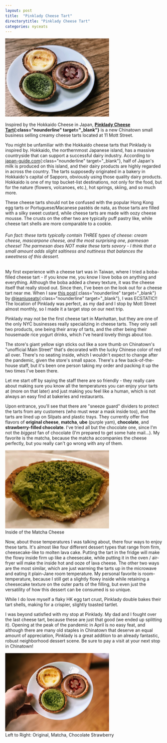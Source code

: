 ```yaml
---
layout: post
title:  "Pinklady Cheese Tart"
directorytitle: "Pinklady Cheese Tart"
categories: nyceats
---
```

<div class="singleimagecontainer" >
    <img src="/assets/images/nyceats/pinklady/pinklady1.jpg" height="250px" class="singleimage">
</div>

Inspired by the Hokkaido Cheese in Japan, **[Pinklady Cheese Tart](https://www.instagram.com/pinkladycheesetart/?hl=en){:class="nounderline" target="_blank"}** is a new Chinatown small business selling creamy cheese tarts located at 11 Mott Street. 

You might be unfamiliar with the Hokkaido cheese tarts that Pinklady is inspired by. Hokkaido, the northernmost Japanese island, has a massive countryside that can support a successful dairy industry. According to [japan-guide.com](https://www.japan-guide.com/e/e5312.html){:class="nounderline" target="_blank"}, half of Japan's milk is produced on this island, and their dairy products are highly regarded in across the country. The tarts supposedly originated in a bakery in Hokkaido's capital of Sapporo, obviously using those quality dairy products. Hokkaido is one of my top bucket-list destinations, not only for the food, but for the nature (flowers, volcanoes, etc.), hot springs, skiing, and so much more. 

These cheese tarts should not be confused with the popular Hong Kong egg tarts or Portuguese/Macanese pastéis de nata, as those tarts are filled with a silky sweet custard, while cheese tarts are made with oozy cheese mousse. The crusts on the other two are typically puff pastry like, while cheese tart shells are more comparable to a cookie.

###### Fun fact: these tarts typically contain THREE types of cheese: cream cheese, mascarpone cheese, and the most surprising one, parmesan cheese! The parmesan does NOT make these tarts savory - I think that a small amount adds slight saltiness and nuttiness that balances the sweetness of this dessert. 

My first experience with a cheese tart was in Taiwan, where I tried a boba-filled cheese tart - if you know me, you know I love boba on anything and everything. Although the boba added a chewy texture, it was the cheese itself that really stood out. Since then, I've been on the look out for a cheese tart near me. When I saw [this post](https://www.instagram.com/p/CDmiUUdHTPM/){:class="nounderline" target="_blank"} by [@jeaniuseats](https://www.instagram.com/jeaniuseats/){:class="nounderline" target="_blank"}, I was ECSTATIC!! The location of Pinklady was perfect, as my dad and I stop by Mott Street almost monthly, so I made it a target stop on our next trip. 

Pinklady may not be the first cheese tart in Manhattan, but they are one of the only NYC businesses really specializing in cheese tarts. They only sell two products, one being their array of tarts, and the other being their housemade rice yogurt drinks, which I've heard lovely things about too. 

The store's giant yellow sign sticks out like a sore thumb on Chinatown's "unofficial Main Street" that's decorated with the lucky Chinese color of red all over. There's no seating inside, which I wouldn't expect to change after the pandemic, given the store's small space. There's a few back-of-the-house staff, but it's been one person taking my order and packing it up the two times I've been there. 

Let me start off by saying the staff there are so friendly - they really care about making sure you know all the temperatures you can enjoy your tarts at (more on that later) and just making you feel like a human, which is not always an easy find at bakeries and restaurants. 

Upon entrance, you'll see that there are "sneeze guard" dividers to protect the tarts from any customers (who must wear a mask inside too), and the tarts are lined up on Silpats and plastic trays. They currently offer five flavors of **original cheese**, **matcha**, **ube** (purple yam), **chocolate**, and **strawberry-filled chocolate**. I've tried all but the chocolate one, since I'm not the *biggest* fan of chocolate (I'm prepared to get some hate mail...). My favorite is the matcha, because the matcha accompanies the cheese perfectly, but you really can't go wrong with any of them. 

<div class="singleimagecontainer" >
    <img src="/assets/images/nyceats/pinklady/pinkladycenter.JPG" height="250px" class="singleimage">
    <div class="singleimageoverlay">Inside of the Matcha Cheese</div>
</div>

Now, about those temperatures I was talking about, there four ways to enjoy these tarts. It's almost like four different dessert types that range from firm, cheesecake-like to molten lava cake. Putting the tart in the fridge will make the flowy inside firm up like a cheesecake, while putting it in the oven / air-fryer will make the inside hot and ooze of lava cheese. The other two ways are the most similar, which are just warming the tarts up in the microwave and eating it plain-Jane room temperature. My personal favorite is room-temperature, because I still get a slightly flowy inside while retaining a cheesecake texture on the outer parts of the filling, but even just the versatility of how this dessert can be consumed is so unique. 

While I do love myself a flaky HK egg tart crust, Pinklady double bakes their tart shells, making for a crispier, slightly toasted tartlet. 

I was beyond satisfied with my stop at Pinklady. My dad and I fought over the last cheese tart, because these are just that good (we ended up splitting it). Opening at the peak of the pandemic in April is no easy feat, and although there are many old staples in Chinatown that deserve an equal amount of appreciation, Pinklady is a great addition to an already fantastic, robust neighborhood dessert scene. Be sure to pay a visit at your next stop in Chinatown!

<div class="singleimagecontainer" >
    <img src="/assets/images/nyceats/pinklady/pinklady3.JPG" height="250px" class="singleimage">
    <div class="singleimageoverlay">Left to Right: Original, Matcha, Chocolate Strawberry</div>
</div>